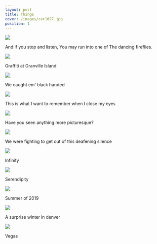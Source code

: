 ```yaml
---
layout: post
title: Things
cover: /images/car1027.jpg
position: 1
---
```



<div class="photo">
  <img src="/images/example1_1027px.jpg"/>
  <p>And if you stop and listen,
You may run into one of
The dancing fireflies.</p>
</div>

<div class="photo">
  <img src="/images/graffiti_1027px.jpg"/>
  <p>Graffiti at Granville Island</p>
</div>

<div class="photo">
  <div class="left">
    <img src="/images/blackhanded_1027px.jpg"/>
    <p>We caught em' black handed</p>
  </div>
</div>

  <div class="photo">
    <img src="/images/lit2.jpg"/>
    <p>This is what I want to remember when I close my eyes</p>
  </div>

  <div class="photo">
    <img src="/images/lit6.jpg"/>
    <p>Have you seen anything more picturesque?</p>
  </div>

  <div class="photo">
    <img src="/images/lit7.jpg"/>
    <p>We were fighting to get out of this deafening silence</p>
  </div>

  <div class="photo">
    <img src="/images/lit8.jpg"/>
    <p>Infinity</p>
  </div>

  <div class="photo">
    <img src="/images/lit9.jpg"/>
    <p>Serendipity</p>
  </div>
  
   <div class="photo">
    <img src="/images/kelowna1.jpg"/>
    <p>Summer of 2019</p>
  </div>
  
  <div class="photo">
    <img src="/images/denver1.jpg"/>
    <p>A surprise winter in denver</p>
  </div>
  
  <div class="photo">
    <img src="/images/vegas2.jpg"/>
    <p>Vegas</p>
  </div>

